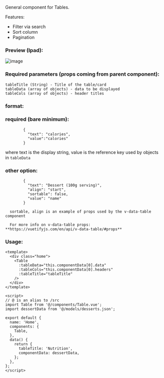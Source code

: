 General component for Tables.

Features:

- Filter via search
- Sort column
- Pagination

### Preview (Ipad):

![image](https://user-images.githubusercontent.com/54620209/101488241-52184080-399a-11eb-9da0-1b6bce8c417d.png)

### Required parameters (props coming from parent component):

    tableTitle (String) - Title of the table/card
    tableData (array of objects) - data to be displayed
    tableCols (array of objects) - header titles

### format:

### required (bare minimum):

```
        {
          "text": "calories",
          "value":"calories"
        }
```

where text is the display string, value is the reference key used by objects in `tableData`

### other option:

```
        {
          "text": "Dessert (100g serving)",
          "align": "start",
          "sortable": false,
          "value": "name"
        }
```

      sortable, align is an example of props used by the v-data-table component

      For more info on v-data-table props: **https://vuetifyjs.com/en/api/v-data-table/#props**

### Usage:

```
<template>
  <div class="home">
    <Table
      :tableData="this.componentData[0].data"
      :tableCols="this.componentData[0].headers"
      :tableTitle="tableTitle"
    />
  </div>
</template>

<script>
// @ is an alias to /src
import Table from '@/components/Table.vue';
import dessertData from '@/models/desserts.json';

export default {
  name: 'Home',
  components: {
    Table,
  },
  data() {
    return {
      tableTitle: 'Nutrition',
      componentData: dessertData,
    };
  },
};
</script>
```
